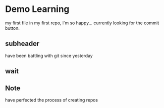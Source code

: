 # Demo Learning

my first file in my first repo,
I'm so happy...
currently looking for the commit button.

## subheader

have been battling with git since yesterday

## wait

## Note

have perfected the process of creating repos
